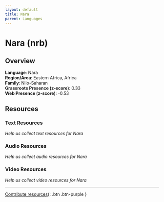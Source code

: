 ```yaml
---
layout: default
title: Nara
parent: Languages
---
```


# Nara (nrb)

## Overview

**Language**: Nara  
**Region/Area**: Eastern Africa, Africa  
**Family**: Nilo-Saharan  
**Grassroots Presence (z-score)**: 0.33  
**Web Presence (z-score)**: -0.53  

## Resources

### Text Resources
*Help us collect text resources for Nara*

### Audio Resources
*Help us collect audio resources for Nara*

### Video Resources
*Help us collect video resources for Nara*

---

[Contribute resources](https://forms.office.com/e/1SfLJx3u1r){: .btn .btn-purple }
